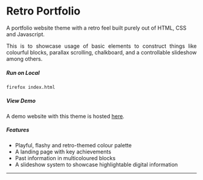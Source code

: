 # Retro Portfolio

A portfolio website theme with a retro feel built purely out of HTML, CSS and Javascript.

<p align='justify'>This is to showcase usage of basic elements to construct things like colourful blocks, parallax scrolling, chalkboard, and a controllable slideshow among others.</p>

##### Run on Local

```bash
firefox index.html
```

##### View Demo

A demo website with this theme is hosted [here](https://researchweb.iiit.ac.in/~sayar.ghosh/index.html).

##### Features

- Playful, flashy and retro-themed colour palette
- A landing page with key achievements
- Past information in multicoloured blocks
- A slideshow system to showcase highlightable digital information

---
